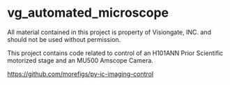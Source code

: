 # vg_automated_microscope

All material contained in this project is property of Visiongate, INC. and should not be used without permission. 

This project contains code related to control of an H101ANN Prior Scientific motorized stage and an MU500 Amscope Camera. 


https://github.com/morefigs/py-ic-imaging-control
